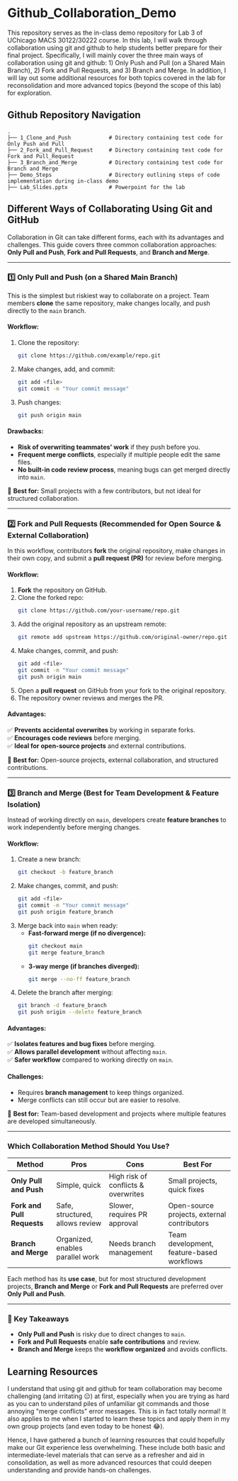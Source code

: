 # Github_Collaboration_Demo
This repository serves as the in-class demo repository for Lab 3 of UChicago MACS 30122/30222 course. In this lab, I will walk through collaboration using git and github to help students better prepare for their final project. Specifically, I will mainly cover the three main ways of collaboration using git and github: 1) Only Push and Pull (on a Shared Main Branch), 2) Fork and Pull Requests, and 3) Branch and Merge. In addition, I will lay out some additional resources for both topics covered in the lab for reconsolidation and more advanced topics (beyond the scope of this lab) for exploration.

## Github Repository Navigation
    .
    ├── 1_Clone_and_Push            # Directory containing test code for Only Push and Pull      
    ├── 2_Fork_and_Pull_Request     # Directory containing test code for Fork and Pull_Request
    ├── 3_Branch_and_Merge          # Directory containing test code for Branch and Merge
    ├── Demo_Steps                  # Directory outlining steps of code implementation during in-class demo
    ├── Lab_Slides.pptx             # Powerpoint for the lab

## Different Ways of Collaborating Using Git and GitHub

Collaboration in Git can take different forms, each with its advantages and challenges. This guide covers three common collaboration approaches: **Only Pull and Push**, **Fork and Pull Requests**, and **Branch and Merge**.

---

### **1️⃣ Only Pull and Push (on a Shared Main Branch)**

This is the simplest but riskiest way to collaborate on a project. Team members **clone** the same repository, make changes locally, and push directly to the `main` branch.

#### **Workflow:**
1. Clone the repository:
   ```bash
   git clone https://github.com/example/repo.git
   ```
2. Make changes, add, and commit:
   ```bash
   git add <file>
   git commit -m "Your commit message"
   ```
3. Push changes:
   ```bash
   git push origin main
   ```

#### **Drawbacks:**
- **Risk of overwriting teammates' work** if they push before you.
- **Frequent merge conflicts**, especially if multiple people edit the same files.
- **No built-in code review process**, meaning bugs can get merged directly into `main`.

🔹 **Best for:** Small projects with a few contributors, but not ideal for structured collaboration.

---

### **2️⃣ Fork and Pull Requests (Recommended for Open Source & External Collaboration)**

In this workflow, contributors **fork** the original repository, make changes in their own copy, and submit a **pull request (PR)** for review before merging.

#### **Workflow:**
1. **Fork** the repository on GitHub.
2. Clone the forked repo:
   ```bash
   git clone https://github.com/your-username/repo.git
   ```
3. Add the original repository as an upstream remote:
   ```bash
   git remote add upstream https://github.com/original-owner/repo.git
   ```
4. Make changes, commit, and push:
   ```bash
   git add <file>
   git commit -m "Your commit message"
   git push origin main
   ```
5. Open a **pull request** on GitHub from your fork to the original repository.
6. The repository owner reviews and merges the PR.

#### **Advantages:**
✅ **Prevents accidental overwrites** by working in separate forks.  
✅ **Encourages code reviews** before merging.  
✅ **Ideal for open-source projects** and external contributions.  

🔹 **Best for:** Open-source projects, external collaboration, and structured contributions.

---

### **3️⃣ Branch and Merge (Best for Team Development & Feature Isolation)**

Instead of working directly on `main`, developers create **feature branches** to work independently before merging changes.

#### **Workflow:**
1. Create a new branch:
   ```bash
   git checkout -b feature_branch
   ```
2. Make changes, commit, and push:
   ```bash
   git add <file>
   git commit -m "Your commit message"
   git push origin feature_branch
   ```
3. Merge back into `main` when ready:
   - **Fast-forward merge (if no divergence):**
     ```bash
     git checkout main
     git merge feature_branch
     ```
   - **3-way merge (if branches diverged):**
     ```bash
     git merge --no-ff feature_branch
     ```
4. Delete the branch after merging:
   ```bash
   git branch -d feature_branch
   git push origin --delete feature_branch
   ```

#### **Advantages:**
✅ **Isolates features and bug fixes** before merging.  
✅ **Allows parallel development** without affecting `main`.  
✅ **Safer workflow** compared to working directly on `main`.  

#### **Challenges:**
- Requires **branch management** to keep things organized.
- Merge conflicts can still occur but are easier to resolve.

🔹 **Best for:** Team-based development and projects where multiple features are developed simultaneously.

---

### **Which Collaboration Method Should You Use?**
| Method | Pros | Cons | Best For |
|--------|------|------|----------|
| **Only Pull and Push** | Simple, quick | High risk of conflicts & overwrites | Small projects, quick fixes |
| **Fork and Pull Requests** | Safe, structured, allows review | Slower, requires PR approval | Open-source projects, external contributors |
| **Branch and Merge** | Organized, enables parallel work | Needs branch management | Team development, feature-based workflows |

Each method has its **use case**, but for most structured development projects, **Branch and Merge** or **Fork and Pull Requests** are preferred over **Only Pull and Push**.

---

### **📌 Key Takeaways**
- **Only Pull and Push** is risky due to direct changes to `main`.
- **Fork and Pull Requests** enable **safe contributions** and review.
- **Branch and Merge** keeps the **workflow organized** and avoids conflicts.

## Learning Resources
I understand that using git and github for team collaboration may become challenging (and irritating 😑) at first, especially when you are trying as hard as you can to understand piles of unfamiliar git commands and those annoying "merge conflicts" error messages. This is in fact totally normal! It also applies to me when I started to learn these topics and apply them in my own group projects (and even today to be honest 😂). 

Hence, I have gathered a bunch of learning resources that could hopefully make our Git experience less overwhelming. These include both basic and intermediate-level materials that can serve as a refresher and aid in consolidation, as well as more advanced resources that could deepen understanding and provide hands-on challenges. 